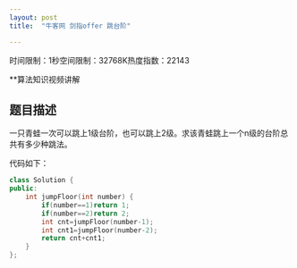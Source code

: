 ```yaml
---
layout: post
title:  "牛客网 剑指offer 跳台阶"

---
```

时间限制：1秒空间限制：32768K热度指数：22143

**算法知识视频讲解

## 题目描述

一只青蛙一次可以跳上1级台阶，也可以跳上2级。求该青蛙跳上一个n级的台阶总共有多少种跳法。

代码如下：

```c++
class Solution {
public:
    int jumpFloor(int number) {
        if(number==1)return 1;
        if(number==2)return 2;
        int cnt=jumpFloor(number-1);
        int cnt1=jumpFloor(number-2);
        return cnt+cnt1;
    }
};
```

